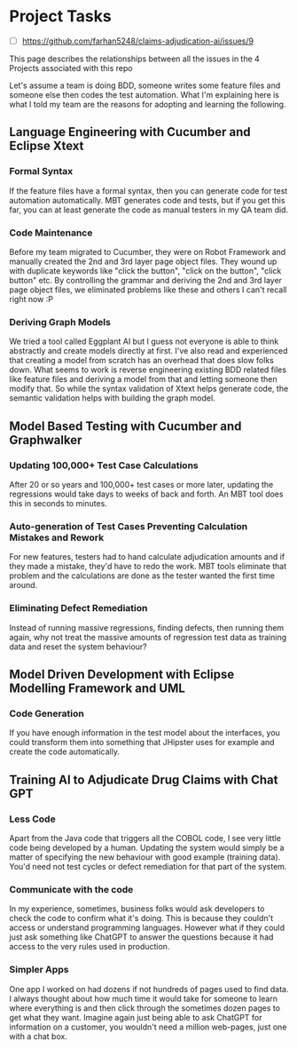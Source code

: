 # Project Tasks

- [ ] https://github.com/farhan5248/claims-adjudication-ai/issues/9

This page describes the relationships between all the issues in the 4 Projects associated with this repo

Let's assume a team is doing BDD, someone writes some feature files and someone else then codes the test automation.
What I'm explaining here is what I told my team are the reasons for adopting and learning the following.

## Language Engineering with Cucumber and Eclipse Xtext

### Formal Syntax

If the feature files have a formal syntax, then you can generate code for test automation automatically. 
MBT generates code and tests, but if you get this far, you can at least generate the code as manual testers in my QA team did.

### Code Maintenance

Before my team migrated to Cucumber, they were on Robot Framework and manually created the 2nd and 3rd layer page object files. 
They wound up with duplicate keywords like "click the button", "click on the button", "click button" etc. 
By controlling the grammar and deriving the 2nd and 3rd layer page object files, we eliminated problems like these and others I can't recall right now :P

### Deriving Graph Models

We tried a tool called Eggplant AI but I guess not everyone is able to think abstractly and create models directly at first.
I've also read and experienced that creating a model from scratch has an overhead that does slow folks down.
What seems to work is reverse engineering existing BDD related files like feature files and deriving a model from that and letting someone then modify that.
So while the syntax validation of Xtext helps generate code, the semantic validation helps with building the graph model.

## Model Based Testing with Cucumber and Graphwalker

### Updating 100,000+ Test Case Calculations

After 20 or so years and 100,000+ test cases or more later, updating the regressions would take days to weeks of back and forth.
An MBT tool does this in seconds to minutes.

### Auto-generation of Test Cases Preventing Calculation Mistakes and Rework

For new features, testers had to hand calculate adjudication amounts and if they made a mistake, they'd have to redo the work.
MBT tools eliminate that problem and the calculations are done as the tester wanted the first time around.

### Eliminating Defect Remediation

Instead of running massive regressions, finding defects, then running them again, why not treat the massive amounts of regression test data as training data and reset the system behaviour?

## Model Driven Development with Eclipse Modelling Framework and UML 

### Code Generation

If you have enough information in the test model about the interfaces, you could transform them into something that JHipster uses for example and create the code automatically.

## Training AI to Adjudicate Drug Claims with Chat GPT

### Less Code

Apart from the Java code that triggers all the COBOL code, I see very little code being developed by a human.
Updating the system would simply be a matter of specifying the new behaviour with good example (training data).
You'd need not test cycles or defect remediation for that part of the system.

### Communicate with the code

In my experience, sometimes, business folks would ask developers to check the code to confirm what it's doing.
This is because they couldn't access or understand programming languages.
However what if they could just ask something like ChatGPT to answer the questions because it had access to the very rules used in production.

### Simpler Apps

One app I worked on had dozens if not hundreds of pages used to find data.
I always thought about how much time it would take for someone to learn where everything is and then click through the sometimes dozen pages to get what they want.
Imagine again just being able to ask ChatGPT for information on a customer, you wouldn't need a million web-pages, just one with a chat box.
